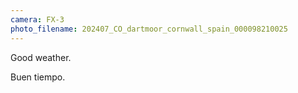 ```yaml
---
camera: FX-3
photo_filename: 202407_CO_dartmoor_cornwall_spain_000098210025
---
```


Good weather.

Buen tiempo.
